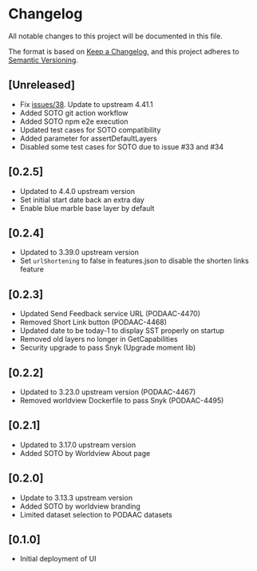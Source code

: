 # Changelog
All notable changes to this project will be documented in this file.

The format is based on [Keep a Changelog](https://keepachangelog.com/en/1.0.0/),
and this project adheres to [Semantic Versioning](https://semver.org/spec/v2.0.0.html).

## [Unreleased]
- Fix [issues/38](https://github.com/podaac/worldview/issues/38). Update to upstream 4.41.1 
- Added SOTO git action workflow
- Added SOTO npm e2e execution
- Updated test cases for SOTO compatibility
- Added parameter for assertDefaultLayers
- Disabled some test cases for SOTO due to issue #33 and #34

## [0.2.5]
- Updated to 4.4.0 upstream version
- Set initial start date back an extra day
- Enable blue marble base layer by default

## [0.2.4]
- Updated to 3.39.0 upstream version
- Set `urlShortening` to false in features.json to disable the shorten links feature

## [0.2.3]
- Updated Send Feedback service URL (PODAAC-4470)
- Removed Short Link button (PODAAC-4468)
- Updated date to be today-1 to display SST properly on startup
- Removed old layers no longer in GetCapabilities
- Security upgrade to pass Snyk (Upgrade moment lib)

## [0.2.2]
- Updated to 3.23.0 upstream version (PODAAC-4467)
- Removed worldview Dockerfile to pass Snyk (PODAAC-4495)

## [0.2.1]
- Updated to 3.17.0 upstream version
- Added SOTO by Worldview About page

## [0.2.0]
- Update to 3.13.3 upstream version
- Added SOTO by worldview branding
- Limited dataset selection to PODAAC datasets

## [0.1.0]
- Initial deployment of UI
